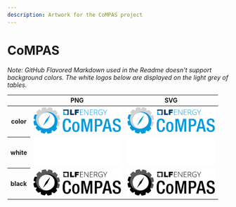 ```yaml
---
description: Artwork for the CoMPAS project
---
```


# CoMPAS

*Note: GitHub Flavored Markdown used in the Readme doesn't support background colors. The white logos below are displayed on the light grey of tables.*

<table class="logos-table">
	<thead>
        <tr>
            <th></th>
            <th>PNG</th>
            <th>SVG</th>
        </tr>
    </thead>
    <tbody>
        <tr>
            <th>color</th>
            <td><a href="horizontal/color/compas-horizontal-color.png" download><img src="horizontal/color/compas-horizontal-color.png" width="200"></a></td>
            <td><a href="horizontal/color/compas-horizontal-color.svg" download><img src="horizontal/color/compas-horizontal-color.svg" width="200"></a></td>
        </tr>
        <tr>
            <th>white</th>
            <td><a href="horizontal/white/compas-horizontal-white.png" download><img src="horizontal/white/compas-horizontal-white.png" width="200"></a></td>
            <td><a href="horizontal/white/compas-horizontal-white.svg" download><img src="horizontal/white/compas-horizontal-white.svg" width="200"></a></td>
        </tr>
        <tr>
            <th>black</th>
            <td><a href="horizontal/black/compas-horizontal-black.png" download><img src="horizontal/black/compas-horizontal-black.png" width="200"></a></td>
            <td><a href="horizontal/black/compas-horizontal-black.svg" download><img src="horizontal/black/compas-horizontal-black.svg" width="200"></a></td>
        </tr>
    </tbody>
</table>
